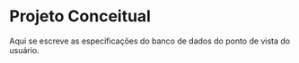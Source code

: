 # Projeto Conceitual

Aqui se escreve as especificações do banco de dados do ponto de vista do usuário.


## 